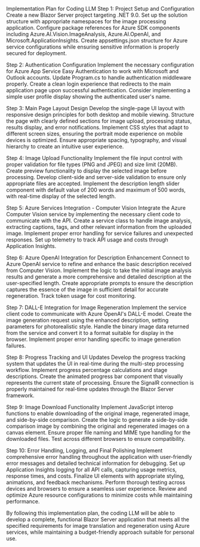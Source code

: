 Implementation Plan for Coding LLM
Step 1: Project Setup and Configuration
Create a new Blazor Server project targeting .NET 9.0. Set up the solution structure with appropriate namespaces for the image processing application. Configure package references for Azure SDK components including Azure.AI.Vision.ImageAnalysis, Azure.AI.OpenAI, and Microsoft.ApplicationInsights. Create appsettings.json structure for Azure service configurations while ensuring sensitive information is properly secured for deployment.

Step 2: Authentication Configuration
Implement the necessary configuration for Azure App Service Easy Authentication to work with Microsoft and Outlook accounts. Update Program.cs to handle authentication middleware properly. Create a clean login experience that redirects to the main application page upon successful authentication. Consider implementing a simple user profile display showing the authenticated user's name.

Step 3: Main Page Layout Design
Develop the single-page UI layout with responsive design principles for both desktop and mobile viewing. Structure the page with clearly defined sections for image upload, processing status, results display, and error notifications. Implement CSS styles that adapt to different screen sizes, ensuring the portrait mode experience on mobile devices is optimized. Ensure appropriate spacing, typography, and visual hierarchy to create an intuitive user experience.

Step 4: Image Upload Functionality
Implement the file input control with proper validation for file types (PNG and JPEG) and size limit (20MB). Create preview functionality to display the selected image before processing. Develop client-side and server-side validation to ensure only appropriate files are accepted. Implement the description length slider component with default value of 200 words and maximum of 500 words, with real-time display of the selected length.

Step 5: Azure Services Integration - Computer Vision
Integrate the Azure Computer Vision service by implementing the necessary client code to communicate with the API. Create a service class to handle image analysis, extracting captions, tags, and other relevant information from the uploaded image. Implement proper error handling for service failures and unexpected responses. Set up telemetry to track API usage and costs through Application Insights.

Step 6: Azure OpenAI Integration for Description Enhancement
Connect to Azure OpenAI service to refine and enhance the basic description received from Computer Vision. Implement the logic to take the initial image analysis results and generate a more comprehensive and detailed description at the user-specified length. Create appropriate prompts to ensure the description captures the essence of the image in sufficient detail for accurate regeneration. Track token usage for cost monitoring.

Step 7: DALL-E Integration for Image Regeneration
Implement the service client code to communicate with Azure OpenAI's DALL-E model. Create the image generation request using the enhanced description, setting parameters for photorealistic style. Handle the binary image data returned from the service and convert it to a format suitable for display in the browser. Implement proper error handling specific to image generation failures.

Step 8: Progress Tracking and UI Updates
Develop the progress tracking system that updates the UI in real-time during the multi-step processing workflow. Implement progress percentage calculations and stage descriptions. Create the animated progress bar component that visually represents the current state of processing. Ensure the SignalR connection is properly maintained for real-time updates through the Blazor Server framework.

Step 9: Image Download Functionality
Implement JavaScript interop functions to enable downloading of the original image, regenerated image, and side-by-side comparison. Create the logic to generate a side-by-side comparison image by combining the original and regenerated images on a canvas element. Ensure proper file naming and MIME type handling for the downloaded files. Test across different browsers to ensure compatibility.

Step 10: Error Handling, Logging, and Final Polishing
Implement comprehensive error handling throughout the application with user-friendly error messages and detailed technical information for debugging. Set up Application Insights logging for all API calls, capturing usage metrics, response times, and costs. Finalize UI elements with appropriate styling, animations, and feedback mechanisms. Perform thorough testing across devices and browsers to ensure a seamless user experience. Review and optimize Azure resource configurations to minimize costs while maintaining performance.

By following this implementation plan, the coding LLM will be able to develop a complete, functional Blazor Server application that meets all the specified requirements for image translation and regeneration using Azure services, while maintaining a budget-friendly approach suitable for personal use.
